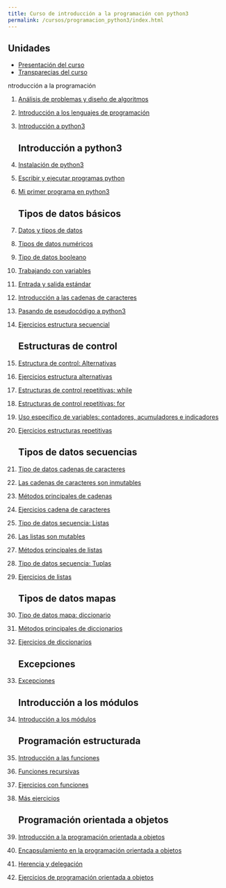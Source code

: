 ```yaml
---
title: Curso de introducción a la programación con python3
permalink: /cursos/programacion_python3/index.html
---
```


<!--![pseint](img/pseint.png)

Un algoritmo es un conjunto de acciones que especifican la secuencia de operaciones realizar, en orden, para resolver un problema. El pseudocódigo, nos permite una aproximación del algoritmo al lenguaje natural y por tanto un a redacción rápida del mismo. En este curso se presenta los fundamentos para analizar problemas y resolverlos a través de pseudocódigo.

Los siguientes contenidos forman parte de un curso que he impartido para [OpenWebinars](https://openwebinars.net/cursos/introduccion-programacion/) en mayo de 2018.

Puedes obtener todo el contenido del curso en el repositorio [GitHub](https://github.com/josedom24/curso_programacion).
Todas las observaciones, mejoras y sugerencias son bienvenidas.-->

## Unidades


* [Presentación del curso](presentacion.pdf)
* [Transparecias del curso](curso_programacion_python3.pdf)

ntroducción a la programación

1. [Análisis de problemas y diseño de algoritmos](curso/u1)
2. [Introducción a los lenguajes de programación](curso/u2)
3. [Introducción a python3](curso/u3)

    ## Introducción a python3

4. [Instalación de python3](curso/u4)
5. [Escribir y ejecutar programas python](curso/u5)
6. [Mi primer programa en python3](curso/u6)

    ## Tipos de datos básicos

7. [Datos y tipos de datos](curso/u7)
8. [Tipos de datos numéricos](curso/u8)
9. [Tipo de datos booleano](curso/u9)
10. [Trabajando con variables](curso/u10)
11. [Entrada y salida estándar](curso/u11)
12. [Introducción a las cadenas de caracteres](curso/u12)
13. [Pasando de pseudocódigo a python3](curso/u13)
14. [Ejercicios estructura secuencial](curso/u14)

    ## Estructuras de control

15. [Estructura de control: Alternativas](curso/u15)
16. [Ejercicios estructura alternativas](curso/u16)
17. [Estructuras de control repetitivas: while](curso/u17)
18. [Estructuras de control repetitivas: for](curso/u18)
19. [Uso específico de variables: contadores, acumuladores e indicadores](curso/u19)
20. [Ejercicios estructuras repetitivas](curso/u20)

    ## Tipos de datos secuencias

21. [Tipo de datos cadenas de caracteres](curso/u21)
22. [Las cadenas de caracteres son inmutables](curso/u22)
23. [Métodos principales de cadenas](curso/u23)
24. [Ejercicios cadena de caracteres](curso/u24)
25. [Tipo de datos secuencia: Listas](curso/u25)
26. [Las listas son mutables](curso/u26)
27. [Métodos principales de listas](curso/u27)
28. [Tipo de datos secuencia: Tuplas](curso/u28)
29. [Ejercicios de listas](curso/u29)

    ## Tipos de datos mapas

30. [Tipo de datos mapa: diccionario](curso/u30)
31. [Métodos principales de diccionarios](curso/u31)
32. [Ejercicios de diccionarios](curso/u32)

    ## Excepciones

33. [Excepciones](curso/u33)

    ## Introducción a los módulos

34. [Introducción a los módulos](curso/u34)

    ## Programación estructurada

35. [Introducción a las funciones](curso/u35)
36. [Funciones recursivas](curso/u36)
37. [Ejercicios con funciones](curso/u37)
38. [Más ejercicios](curso/u38)

    ## Programación orientada a objetos

39. [Introducción a la programación orientada a objetos](curso/u39)
40. [Encapsulamiento en la programación orientada a objetos](curso/u40)
41. [Herencia y delegación](curso/u41)
42. [Ejercicios de programación orientada a objetos](curso/u42)

